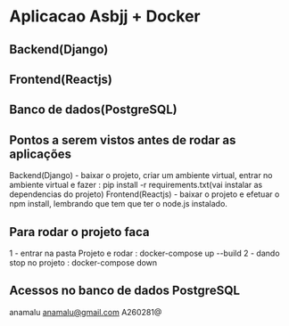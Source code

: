# Aplicacao Asbjj + Docker 
## Backend(Django)
## Frontend(Reactjs)
## Banco de dados(PostgreSQL)


## Pontos a serem vistos antes de rodar as aplicações
Backend(Django) - baixar o projeto, criar um ambiente virtual, entrar no ambiente virtual e fazer : pip install -r requirements.txt(vai instalar as dependencias do projeto)
Frontend(Reactjs) - baixar o projeto e efetuar o npm install, lembrando que tem que ter o node.js instalado.


## Para rodar o projeto faca ## 
1 - entrar na pasta Projeto e rodar : docker-compose up --build
2 - dando stop no projeto : docker-compose down

## Acessos no banco de dados PostgreSQL ##
anamalu
anamalu@gmail.com
A260281@
